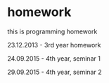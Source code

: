 homework
========

this is programming homework

23.12.2013 - 3rd year homework

24.09.2015 - 4th year, seminar 1

29.09.2015 - 4th year, seminar 2
